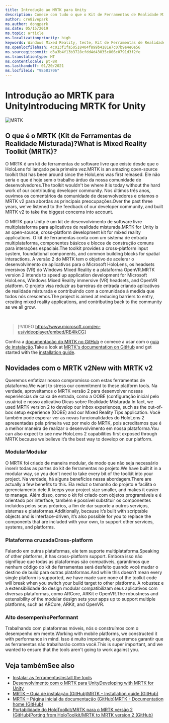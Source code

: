 ```yaml
---
title: Introdução ao MRTK para Unity
description: Comece com tudo o que o Kit de Ferramentas de Realidade Misturada multiplataforma tem para oferecer para novos desenvolvedores de realidade misturada.
author: cre8ivepark
ms.author: dongpark
ms.date: 05/15/2019
ms.topic: article
ms.localizationpriority: high
keywords: Windows Mixed Reality, teste, Kit de Ferramentas de Realidade Misturada, MRTK versão 2, MRTK, ferramentas, SDK, HoloLens, HoloLens 2, headset de realidade misturada, headset do windows mixed reality, headset de realidade virtual, multiplataforma
ms.openlocfilehash: 4c013f1fa50518404f899b4181e7c07b9e4e0e56
ms.sourcegitcommit: d3a3b4f13b3728cfdd4d43035c806c0791d3f2fe
ms.translationtype: HT
ms.contentlocale: pt-BR
ms.lasthandoff: 01/20/2021
ms.locfileid: "98581706"
---
```

# <a name="introducing-mrtk-for-unity"></a><span data-ttu-id="02f2e-104">Introdução ao MRTK para Unity</span><span class="sxs-lookup"><span data-stu-id="02f2e-104">Introducing MRTK for Unity</span></span>

![MRTK](../../design/images/MRTK_UX_Hero.png)

## <a name="what-is-mixed-reality-toolkit-mrtk"></a><span data-ttu-id="02f2e-106">O que é o MRTK (Kit de Ferramentas de Realidade Misturada)?</span><span class="sxs-lookup"><span data-stu-id="02f2e-106">What is Mixed Reality Toolkit (MRTK)?</span></span>

<span data-ttu-id="02f2e-107">O MRTK é um kit de ferramentas de software livre que existe desde que o HoloLens foi lançado pela primeira vez.</span><span class="sxs-lookup"><span data-stu-id="02f2e-107">MRTK is an amazing open-source toolkit that has been around since the HoloLens was first released.</span></span> <span data-ttu-id="02f2e-108">Ele não seria o que é hoje sem o trabalho árduo da nossa comunidade de desenvolvedores.</span><span class="sxs-lookup"><span data-stu-id="02f2e-108">The toolkit wouldn't be where it is today without the hard work of our contributing developer community.</span></span> <span data-ttu-id="02f2e-109">Nos últimos três anos, ouvimos os comentários da comunidade de desenvolvedores e criamos o MRTK v2 para abordas as principais preocupações.</span><span class="sxs-lookup"><span data-stu-id="02f2e-109">Over the past three years, we've listened to the feedback of our developer community, and built MRTK v2 to take the biggest concerns into account.</span></span>  

<span data-ttu-id="02f2e-110">O MRTK para Unity é um kit de desenvolvimento de software livre multiplataforma para aplicativos de realidade misturada.</span><span class="sxs-lookup"><span data-stu-id="02f2e-110">MRTK for Unity is an open-source, cross-platform development kit for mixed reality applications.</span></span> <span data-ttu-id="02f2e-111">O kit de ferramentas conta com um sistema de entrada multiplataforma, componentes básicos e blocos de construção comuns para interações espaciais.</span><span class="sxs-lookup"><span data-stu-id="02f2e-111">The toolkit provides a cross-platform input system, foundational components, and common building blocks for spatial interactions.</span></span> <span data-ttu-id="02f2e-112">A versão 2 do MRTK tem o objetivo de acelerar o desenvolvimento de aplicativos para o Microsoft HoloLens, os headsets imersivos (VR) do Windows Mixed Reality e a plataforma OpenVR.</span><span class="sxs-lookup"><span data-stu-id="02f2e-112">MRTK version 2 intends to speed up application development for Microsoft HoloLens, Windows Mixed Reality immersive (VR) headsets, and OpenVR platform.</span></span> <span data-ttu-id="02f2e-113">O projeto visa reduzir as barreiras de entrada criando aplicativos de realidade misturada e contribuindo com a comunidade à medida que todos nós crescemos.</span><span class="sxs-lookup"><span data-stu-id="02f2e-113">The project is aimed at reducing barriers to entry, creating mixed reality applications, and contributing back to the community as we all grow.</span></span>

<br>

> [!VIDEO https://www.microsoft.com/en-us/videoplayer/embed/RE4IkCG]

<span data-ttu-id="02f2e-114">Confira a [documentação do MRTK no GitHub](https://microsoft.github.io/MixedRealityToolkit-Unity/README.html) e comece a usar com o [guia de instalação](https://microsoft.github.io/MixedRealityToolkit-Unity/Documentation/Installation.html).</span><span class="sxs-lookup"><span data-stu-id="02f2e-114">Take a look at [MRTK's documentation on GitHub](https://microsoft.github.io/MixedRealityToolkit-Unity/README.html) and get started with the [installation guide](https://microsoft.github.io/MixedRealityToolkit-Unity/Documentation/Installation.html).</span></span>

## <a name="new-with-mrtk-v2"></a><span data-ttu-id="02f2e-115">Novidades com o MRTK v2</span><span class="sxs-lookup"><span data-stu-id="02f2e-115">New with MRTK v2</span></span>

<span data-ttu-id="02f2e-116">Queremos enfatizar nosso compromisso com estas ferramentas de plataforma.</span><span class="sxs-lookup"><span data-stu-id="02f2e-116">We want to stress our commitment to these platform tools.</span></span>  <span data-ttu-id="02f2e-117">Na verdade, aproveitamos o MRTK versão 2 para desenvolver nossas experiências de caixa de entrada, como a OOBE (configuração inicial pelo usuário) e nosso aplicativo Dicas sobre Realidade Misturada.</span><span class="sxs-lookup"><span data-stu-id="02f2e-117">In fact, we used MRTK version 2 to develop our inbox experiences, such as the out-of-box setup experience (OOBE) and our Mixed Reality Tips application.</span></span> <span data-ttu-id="02f2e-118">Você também pode esperar ver as novas funcionalidades do HoloLens 2 apresentadas pela primeira vez por meio do MRTK, pois acreditamos que é a melhor maneira de realizar o desenvolvimento em nossa plataforma.</span><span class="sxs-lookup"><span data-stu-id="02f2e-118">You can also expect to see new HoloLens 2 capabilities first exposed through MRTK because we believe it’s the best way to develop on our platform.</span></span> 

### <a name="modular"></a><span data-ttu-id="02f2e-119">Modular</span><span class="sxs-lookup"><span data-stu-id="02f2e-119">Modular</span></span>

<span data-ttu-id="02f2e-120">O MRTK foi criado de maneira modular, de modo que não seja necessário inserir todas as partes do kit de ferramentas no projeto.</span><span class="sxs-lookup"><span data-stu-id="02f2e-120">We have built it in a modular way, so you don't need to take every bit of the toolkit into your project.</span></span>  <span data-ttu-id="02f2e-121">Na verdade, há alguns benefícios nessa abordagem.</span><span class="sxs-lookup"><span data-stu-id="02f2e-121">There are actually a few benefits to this.</span></span>  <span data-ttu-id="02f2e-122">Ela reduz o tamanho do projeto e facilita o gerenciamento dele.</span><span class="sxs-lookup"><span data-stu-id="02f2e-122">It keeps your project size smaller, and makes it easier to manage.</span></span>  <span data-ttu-id="02f2e-123">Além disso, como o kit foi criado com objetos programáveis e é orientado por interface, também é possível substituir os componentes incluídos pelos seus próprios, a fim de dar suporte a outros serviços, sistemas e plataformas.</span><span class="sxs-lookup"><span data-stu-id="02f2e-123">Additionally, because it’s built with scriptable objects and is interface-driven, it’s also possible for you to replace the components that are included with your own, to support other services, systems, and platforms.</span></span>

### <a name="cross-platform"></a><span data-ttu-id="02f2e-124">Plataforma cruzada</span><span class="sxs-lookup"><span data-stu-id="02f2e-124">Cross-platform</span></span>

<span data-ttu-id="02f2e-125">Falando em outras plataformas, ele tem suporte multiplataforma.</span><span class="sxs-lookup"><span data-stu-id="02f2e-125">Speaking of other platforms, it has cross-platform support.</span></span>  <span data-ttu-id="02f2e-126">Embora isso não signifique que todas as plataformas são compatíveis, garantimos que nenhum código do kit de ferramentas será desfeito quando você mudar o destino de build para outras plataformas.</span><span class="sxs-lookup"><span data-stu-id="02f2e-126">And while this doesn’t mean every single platform is supported, we have made sure none of the toolkit code will break when you switch your build target to other platforms.</span></span>  <span data-ttu-id="02f2e-127">A robustez e a extensibilidade do design modular compatibilizam seus aplicativos com diversas plataformas, como ARCore, ARKit e OpenVR.</span><span class="sxs-lookup"><span data-stu-id="02f2e-127">The robustness and extensibility of the modular design sets your apps up to support multiple platforms, such as ARCore, ARKit, and OpenVR.</span></span>

### <a name="performant"></a><span data-ttu-id="02f2e-128">Alto desempenho</span><span class="sxs-lookup"><span data-stu-id="02f2e-128">Performant</span></span>

<span data-ttu-id="02f2e-129">Trabalhando com plataformas móveis, nós o construímos com o desempenho em mente.</span><span class="sxs-lookup"><span data-stu-id="02f2e-129">Working with mobile platforms, we constructed it with performance in mind.</span></span>  <span data-ttu-id="02f2e-130">Isso é muito importante, e queremos garantir que as ferramentas não trabalharão contra você.</span><span class="sxs-lookup"><span data-stu-id="02f2e-130">This is super important, and we wanted to ensure that the tools aren't going to work against you.</span></span>

## <a name="see-also"></a><span data-ttu-id="02f2e-131">Veja também</span><span class="sxs-lookup"><span data-stu-id="02f2e-131">See also</span></span>

* [<span data-ttu-id="02f2e-132">Instalar as ferramentas</span><span class="sxs-lookup"><span data-stu-id="02f2e-132">Install the tools</span></span>](../install-the-tools.md)
* [<span data-ttu-id="02f2e-133">Desenvolvimento com o MRTK para Unity</span><span class="sxs-lookup"><span data-stu-id="02f2e-133">Developing with MRTK for Unity</span></span>](unity-development-overview.md)
* [<span data-ttu-id="02f2e-134">MRTK – Guia de instalação (GitHub)</span><span class="sxs-lookup"><span data-stu-id="02f2e-134">MRTK - Installation guide (GitHub)</span></span>](https://microsoft.github.io/MixedRealityToolkit-Unity/Documentation/Installation.html)
* [<span data-ttu-id="02f2e-135">MRTK – Página inicial da documentação (GitHub)</span><span class="sxs-lookup"><span data-stu-id="02f2e-135">MRTK - Documentation home (GitHub)</span></span>](https://microsoft.github.io/MixedRealityToolkit-Unity/README.html)
* [<span data-ttu-id="02f2e-136">Portabilidade do HoloToolkit/MRTK para o MRTK versão 2 (GitHub)</span><span class="sxs-lookup"><span data-stu-id="02f2e-136">Porting from HoloToolkit/MRTK to MRTK version 2 (GitHub)</span></span>](https://microsoft.github.io/MixedRealityToolkit-Unity/Documentation/HTKToMRTKPortingGuide.html)
